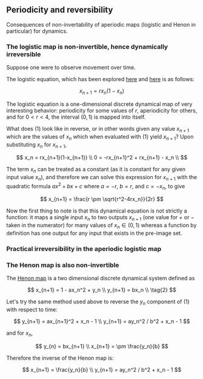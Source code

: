 ## Periodicity and reversibility

Consequences of non-invertability of aperiodic maps (logistic and Henon in particular) for dynamics.  

### The logistic map is non-invertible, hence dynamically irreversible

Suppose one were to observe movement over time.  

The logistic equation, which has been explored [here](https://blbadger.github.io/logistic-map.html) and [here](https://blbadger.github.io/logistic-boundary.html) is as follows:

$$
x_{n+1} = rx_n(1-x_n)
\tag{1}
$$

The logistic equation is a one-dimensional discrete dynamical map of very interesting behavior: periodicity for some values of $r$, aperiodicity for others, and for $0 < r < 4$, the interval $(0, 1)$ is mapped into itself. 

What does (1) look like in reverse, or in other words given any value $x_{n+1}$ which are the values of $x_n$ which when evaluated with (1) yield $x_{n+1}$?  Upon substituting $x_n$ for $x_{n+1}$, 

$$
x_n = rx_{n+1}(1-x_{n+1}) \\
0 = -rx_{n+1}^2 + rx_{n+1} - x_n \\
$$

The term $x_n$ can be treated as a constant (as it is constant for any given input value $x_n$), and therefore we can solve this expression for $x_{n+1}$ with the quadratic formula $ax^2 + bx + c$ where $a = -r$, $b = r$, and $c = -x_n$, to give

$$
x_{n+1} = \frac{r \pm \sqrt{r^2-4rx_n}}{2r}
$$

Now the first thing to note is that this dynamical equation is not strictly a function: it maps a single input $x_n$ to two outputs $x_{n+1}$ (one value for $+$ or $-$ taken in the numerator) for many values of $x_n \in (0, 1)$ whereas a function by definition has one output for any input that exists in the pre-image set.  



### Practical irreversibility in the aperiodic logistic map



### The Henon map is also non-invertible

The [Henon map](https://blbadger.github.io/henon-map.html) is a two dimensional discrete dynamical system defined as

$$
x_{n+1} = 1 - ax_n^2 + y_n \\
y_{n+1} = bx_n \\
\tag{2}
$$

Let's try the same method used above to reverse the $y_n$ component of (1) with respect to time:

$$
y_{n+1} = ax_{n+1}^2 + x_n - 1 \\
y_{n+1} = ay_n^2 / b^2 + x_n - 1
$$

and for $x_n$, 

$$
y_{n} = bx_{n+1} \\
x_{n+1} = \pm \frac{y_n}{b}
$$

Therefore the inverse of the Henon map is:

$$
x_{n+1} = \frac{y_n}{b} \\
y_{n+1} = ay_n^2 / b^2 + x_n - 1
$$














